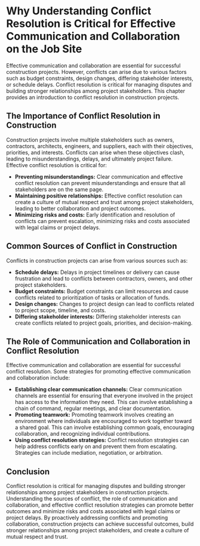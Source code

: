 # Why Understanding Conflict Resolution is Critical for Effective Communication and Collaboration on the Job Site

Effective communication and collaboration are essential for successful construction projects. However, conflicts can arise due to various factors such as budget constraints, design changes, differing stakeholder interests, or schedule delays. Conflict resolution is critical for managing disputes and building stronger relationships among project stakeholders. This chapter provides an introduction to conflict resolution in construction projects.

The Importance of Conflict Resolution in Construction
-----------------------------------------------------

Construction projects involve multiple stakeholders such as owners, contractors, architects, engineers, and suppliers, each with their objectives, priorities, and interests. Conflicts can arise when these objectives clash, leading to misunderstandings, delays, and ultimately project failure. Effective conflict resolution is critical for:

* **Preventing misunderstandings:** Clear communication and effective conflict resolution can prevent misunderstandings and ensure that all stakeholders are on the same page.
* **Maintaining positive relationships:** Effective conflict resolution can create a culture of mutual respect and trust among project stakeholders, leading to better collaboration and project outcomes.
* **Minimizing risks and costs:** Early identification and resolution of conflicts can prevent escalation, minimizing risks and costs associated with legal claims or project delays.

Common Sources of Conflict in Construction
------------------------------------------

Conflicts in construction projects can arise from various sources such as:

* **Schedule delays:** Delays in project timelines or delivery can cause frustration and lead to conflicts between contractors, owners, and other project stakeholders.
* **Budget constraints:** Budget constraints can limit resources and cause conflicts related to prioritization of tasks or allocation of funds.
* **Design changes:** Changes to project design can lead to conflicts related to project scope, timeline, and costs.
* **Differing stakeholder interests:** Differing stakeholder interests can create conflicts related to project goals, priorities, and decision-making.

The Role of Communication and Collaboration in Conflict Resolution
------------------------------------------------------------------

Effective communication and collaboration are essential for successful conflict resolution. Some strategies for promoting effective communication and collaboration include:

* **Establishing clear communication channels:** Clear communication channels are essential for ensuring that everyone involved in the project has access to the information they need. This can involve establishing a chain of command, regular meetings, and clear documentation.
* **Promoting teamwork:** Promoting teamwork involves creating an environment where individuals are encouraged to work together toward a shared goal. This can involve establishing common goals, encouraging collaboration, and recognizing individual contributions.
* **Using conflict resolution strategies:** Conflict resolution strategies can help address conflicts early on and prevent them from escalating. Strategies can include mediation, negotiation, or arbitration.

Conclusion
----------

Conflict resolution is critical for managing disputes and building stronger relationships among project stakeholders in construction projects. Understanding the sources of conflict, the role of communication and collaboration, and effective conflict resolution strategies can promote better outcomes and minimize risks and costs associated with legal claims or project delays. By proactively addressing conflicts and promoting collaboration, construction projects can achieve successful outcomes, build stronger relationships among project stakeholders, and create a culture of mutual respect and trust.
